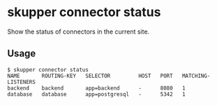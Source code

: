 # skupper connector status

Show the status of connectors in the current site.


## Usage

~~~ shell
$ skupper connector status
NAME       ROUTING-KEY   SELECTOR         HOST   PORT   MATCHING-LISTENERS
backend    backend       app=backend      -      8080   1
database   database      app=postgresql   -      5342   1
~~~
